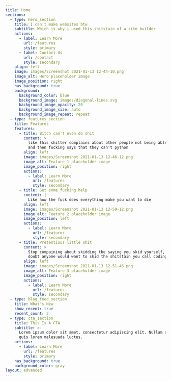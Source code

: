```yaml
---
title: Home
sections:
  - type: hero_section
    title: I can't make websites btw
    subtitle: Which is why i used this shitstain of a site builder
    actions:
      - label: Learn More
        url: /features
        style: primary
      - label: Contact Us
        url: /contact
        style: secondary
    align: left
    image: images/Screenshot 2021-01-13 12-44-10.png
    image_alt: Hero placeholder image
    image_position: right
    has_background: true
    background:
      background_color: blue
      background_image: images/diagonal-lines.svg
      background_image_opacity: 20
      background_image_size: auto
      background_image_repeat: repeat
  - type: features_section
    title: Features
    features:
      - title: Bitch can't even do shit
        content: >
          like this shitter complains about other people not being able to code
          and then fucking says that they can't python
        align: left
        image: images/Screenshot 2021-01-13 12-46-12.png
        image_alt: Feature 1 placeholder image
        image_position: right
        actions:
          - label: Learn More
            url: /features
            style: secondary
      - title: Get some fucking help
        content: |
          Like how the fuck does everything make you want to die
        align: left
        image: images/Screenshot 2021-01-13 12-50-12.png
        image_alt: Feature 2 placeholder image
        image_position: left
        actions:
          - label: Learn More
            url: /features
            style: secondary
      - title: Pretentious little shit
        content: >
          Stop compaining about skidding the saying you skid yourself, and I
          doubt anyone would want to skid the shitstain you call coding
        align: left
        image: images/Screenshot 2021-01-13 12-51-46.png
        image_alt: Feature 3 placeholder image
        image_position: right
        actions:
          - label: Learn More
            url: /features
            style: secondary
  - type: blog_feed_section
    title: What's New
    show_recent: true
    recent_count: 3
  - type: cta_section
    title: This Is A CTA
    subtitle: >-
      Lorem ipsum dolor sit amet, consectetur adipiscing elit. Nullam a metus
      quis lorem malesuada luctus.
    actions:
      - label: Learn More
        url: /features
        style: primary
    has_background: true
    background_color: gray
layout: advanced
---
```

